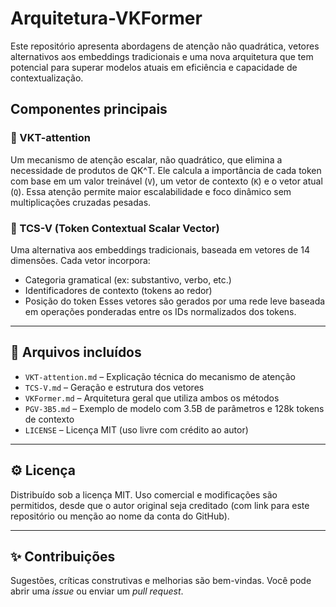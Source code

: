 # Arquitetura-VKFormer

Este repositório apresenta abordagens de atenção não quadrática, vetores alternativos aos embeddings tradicionais e uma nova arquitetura que tem potencial para superar modelos atuais em eficiência e capacidade de contextualização.

## Componentes principais

### 🔸 VKT-attention
Um mecanismo de atenção escalar, não quadrático, que elimina a necessidade de produtos de QK^T. Ele calcula a importância de cada token com base em um valor treinável (`V`), um vetor de contexto (`K`) e o vetor atual (`Q`). Essa atenção permite maior escalabilidade e foco dinâmico sem multiplicações cruzadas pesadas.

### 🔹 TCS-V (Token Contextual Scalar Vector)
Uma alternativa aos embeddings tradicionais, baseada em vetores de 14 dimensões. Cada vetor incorpora:
- Categoria gramatical (ex: substantivo, verbo, etc.)
- Identificadores de contexto (tokens ao redor)
- Posição do token
Esses vetores são gerados por uma rede leve baseada em operações ponderadas entre os IDs normalizados dos tokens.

---

## 📂 Arquivos incluídos

- `VKT-attention.md` – Explicação técnica do mecanismo de atenção
- `TCS-V.md` – Geração e estrutura dos vetores
- `VKFormer.md` – Arquitetura geral que utiliza ambos os métodos
- `PGV-3B5.md` – Exemplo de modelo com 3.5B de parâmetros e 128k tokens de contexto
- `LICENSE` – Licença MIT (uso livre com crédito ao autor)

---

## ⚙️ Licença

Distribuído sob a licença MIT. Uso comercial e modificações são permitidos, desde que o autor original seja creditado (com link para este repositório ou menção ao nome da conta do GitHub).

---

## ✨ Contribuições

Sugestões, críticas construtivas e melhorias são bem-vindas. Você pode abrir uma _issue_ ou enviar um _pull request_.
